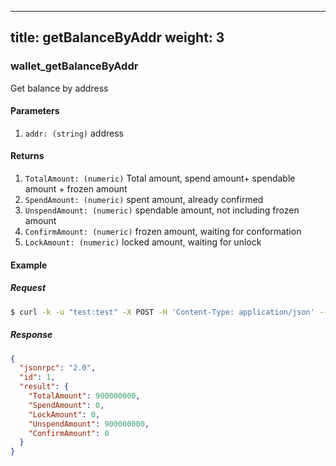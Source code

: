 
---
title: getBalanceByAddr
weight: 3
---

### wallet_getBalanceByAddr
Get balance by address

#### Parameters
1. `addr: (string)` address

#### Returns
1. `TotalAmount: (numeric)`  Total amount, spend amount+ spendable amount + frozen amount
2. `SpendAmount: (numeric)` spent amount, already confirmed
3. `UnspendAmount: (numeric)` spendable amount, not including frozen amount
4. `ConfirmAmount: (numeric)` frozen amount, waiting for conformation
5. `LockAmount: (numeric)` locked amount, waiting for unlock


#### Example
##### Request
```sh
$ curl -k -u "test:test" -X POST -H 'Content-Type: application/json' --data '{"jsonrpc":"1.0","method":"wallet_getBalanceByAddr","params":["TmbC1Fx1UXNt7D6zpaj83UrAEW7MbcUWuQz", "MEER"],"id":1}' http://127.0.0.1:8130/api

```
##### Response
```json
{
  "jsonrpc": "2.0",
  "id": 1,
  "result": {
    "TotalAmount": 900000000,
    "SpendAmount": 0,
    "LockAmount": 0,
    "UnspendAmount": 900000000,
    "ConfirmAmount": 0
  }
}

```